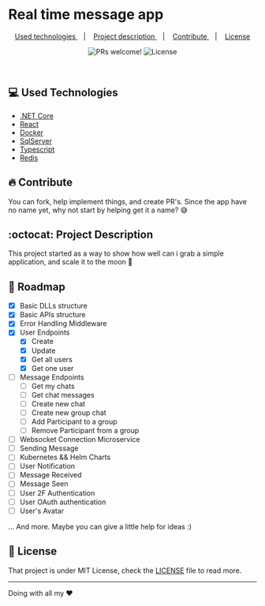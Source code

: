 # Real time message app
<p align="center">
  <a href="#computer-used-technologies">
    Used technologies
  </a>
  &nbsp;&nbsp;&nbsp;|&nbsp;&nbsp;&nbsp;
  <a href="#octocat-project-description">
    Project description
  </a>
  &nbsp;&nbsp;&nbsp;|&nbsp;&nbsp;&nbsp;
  <a href="#fire-contribute">
    Contribute
  </a>
  &nbsp;&nbsp;&nbsp;|&nbsp;&nbsp;&nbsp;
  <a href="#page_with_curl-license">
    License
  </a>
</p>

<p align="center">
 <img src="https://img.shields.io/static/v1?label=PRs&message=welcome&color=7159c1&labelColor=000000" alt="PRs welcome!" />
  <img alt="License" src="https://img.shields.io/static/v1?label=license&message=MIT&color=7159c1&labelColor=000000">
</p>

<br>

## :computer: Used Technologies

- [.NET Core](https://dotnet.microsoft.com/)
- [React](https://reactjs.org/)
- [Docker](https://docker.com)
- [SqlServer](https://www.microsoft.com/en-US/sql-server/)
- [Typescript](https://www.typescriptlang.org/)
- [Redis](https://redis.io/)

## :fire: Contribute

You can fork, help implement things, and create PR's.
Since the app have no name yet, why not start by helping get it a name? :sweat_smile:

## :octocat: Project Description

This project started as a way to show how well can i grab a simple application, and scale it to the moon :rocket:

## :stars: Roadmap

- [x] Basic DLLs structure
- [x] Basic APIs structure
- [x] Error Handling Middleware
- [x] User Endpoints
  - [x] Create
  - [x] Update
  - [x] Get all users
  - [x] Get one user
- [ ] Message Endpoints
  - [ ] Get my chats
  - [ ] Get chat messages
  - [ ] Create new chat 
  - [ ] Create new group chat
  - [ ] Add Participant to a group
  - [ ] Remove Participant from a group
- [ ] Websocket Connection Microservice
- [ ] Sending Message
- [ ] Kubernetes && Helm Charts
- [ ] User Notification
- [ ] Message Received
- [ ] Message Seen
- [ ] User 2F Authentication
- [ ] User OAuth authentication
- [ ] User's Avatar

... And more. Maybe you can give a little help for ideas :)


## :page_with_curl: License

That project is under MIT License, check the [LICENSE](LICENSE.md) file to read more.

---

Doing with all my :heart:

